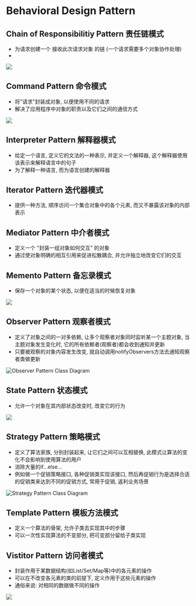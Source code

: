 # Behavioral Design Pattern

## Chain of Responsibilitiy Pattern 责任链模式

* 为请求创建一个 接收此次请求对象 的链 \(一个请求需要多个对象协作处理\)
* 
![](../.gitbook/assets/image%20%2848%29.png)

## Command Pattern 命令模式

* 将"请求"封装成对象, 以便使用不同的请求
* 解决了应用程序中对象的职责以及它们之间的通信方式

![](../.gitbook/assets/image%20%2821%29.png)

## Interpreter Pattern 解释器模式

* 给定一个语言, 定义它的文法的一种表示, 并定义一个解释器, 这个解释器使用该表示来解释语言中的句子
* 为了解释一种语言, 而为语言创建的解释器

## Iterator Pattern 迭代器模式

* 提供一种方法, 顺序访问一个集合对象中的各个元素, 而又不暴露该对象的内部表示

## Mediator Pattern 中介者模式

* 定义一个 "封装一组对象如何交互" 的对象
* 通过使对象明确的相互引用来促进松散耦合, 并允许独立地改变它们的交互

## Memento Pattern 备忘录模式

* 保存一个对象的某个状态, 以便在适当的时候恢复对象

![](../.gitbook/assets/image%20%2847%29.png)

## Observer Pattern 观察者模式

* 定义了对象之间的一对多依赖, 让多个观察者对象同时监听某一个主题对象, 当主题对象发生变化时, 它的所有依赖者\(观察者\)都会收到通知并更新
* 只要被观察的对象内容发生改变, 就自动调用notifyObservers方法去通知观察者类做更新

![Observer Pattern Class Diagram ](../.gitbook/assets/image%20%289%29.png)

## State Pattern 状态模式

* 允许一个对象在其内部状态改变时, 改变它的行为

![](../.gitbook/assets/image%20%287%29.png)

## Strategy Pattern 策略模式

* 定义了算法家族, 分别封装起来, 让它们之间可以互相替换, 此模式让算法的变化不会影响到使用算法的用户
* 消除大量的if...else...
* 例如做一个促销策略接口, 各种促销类实现该接口, 然后再促销行为是选择合适的促销类来达到不同的促销方式, 常用于促销, 返利业务场景

![Strategy Pattern Class Diagram](../.gitbook/assets/image%20%2810%29.png)

## Template Pattern 模板方法模式

* 定义一个算法的骨架, 允许子类去实现其中的步骤
* 可以一次性实现算法的不变部分, 把可变部分留给子类实现

## Vistitor Pattern 访问者模式

* 封装作用于某数据结构\(如List/Set/Map等\)中的各元素的操作
* 可以在不改变各元素的类的前提下, 定义作用于这些元素的操作
* 通俗来说: 对相同的数据做不同的操作

![](../.gitbook/assets/image%20%2841%29.png)


